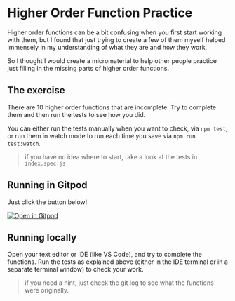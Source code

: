# Higher Order Function Practice

Higher order functions can be a bit confusing when you first start working with them, but I found that just trying to create a few of them myself helped immensely in my understanding of what they are and how they work.

So I thought I would create a micromaterial to help other people practice just filling in the missing parts of higher order functions.

## The exercise

There are 10 higher order functions that are incomplete. Try to complete them and then run the tests to see how you did.

You can either run the tests manually when you want to check, via `npm test`, or run them in watch mode to run each time you save via `npm run test:watch`.


> if you have no idea where to start, take a look at the tests in `index.spec.js`

## Running in Gitpod

Just click the button below!

[![Open in Gitpod](https://gitpod.io/button/open-in-gitpod.svg)](https://gitpod.io/#https://github.com/lpmi-13/higher-order-functions)


## Running locally

Open your text editor or IDE (like VS Code), and try to complete the functions. Run the tests as explained above (either in the IDE terminal or in a separate terminal window) to check your work.

> if you need a hint, just check the git log to see what the functions were originally.
